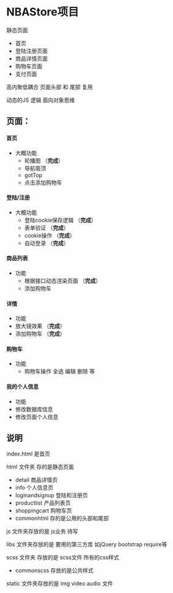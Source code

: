 # NBAStore项目

静态页面 

- 首页
- 登陆注册页面
- 商品详情页面
- 购物车页面
- 支付页面

高内聚低耦合 页面头部 和 尾部 复用

动态的JS 逻辑  面向对象思维 

[^分析]: 第一次简要分析



## 页面：

#### 首页

- 大概功能
  - 轮播图 （**完成**）
  - 导航吸顶
  - gotTop
  - 点击添加购物车

#### 登陆/注册

- 大概功能
  - 登陆cookie保存逻辑  （**完成**）
  - 表单验证  （**完成**）
  - cookie操作 （**完成**）
  - 自动登录 （**完成**）

#### 商品列表

- 功能
  - 根据接口动态渲染页面  （**完成**）
  - 添加购物车

#### 详情

-   功能
  - 放大镜效果 （**完成**）
  - 添加购物车  （**完成**）

#### 购物车

- 功能 
  - 购物车操作 全选 编辑 删除 等

#### 我的个人信息

-    功能
  - 修改数据库信息
  - 修改页面个人信息

[^分析]: 第二次简要分析 增加JS功能分析





## 说明

index.html  是首页

html 文件夹 存的是静态页面

-   detail 商品详情页
-    info 个人信息页
-    loginandsignup 登陆和注册页
-    productlist 产品列表页
-    shoppingcart 购物车页
-    commonhtml  存的是公用的头部和尾部

js 文件夹存放的是 js业务 待写

libs 文件夹存放的是 要用的第三方库 如jQuery bootstrap require等

scss 文件夹 存放的是 scss文件 所有的css样式

- commonscss 存放的是公共样式

static 文件夹存放的是 img video audio 文件